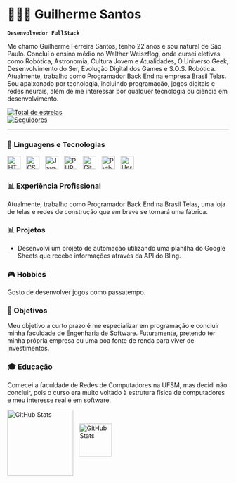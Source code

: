 # 👨🏻‍💻 Guilherme Santos

**`Desenvolvedor FullStack`**

Me chamo Guilherme Ferreira Santos, tenho 22 anos e sou natural de São Paulo. Concluí o ensino médio no Walther Weiszflog, onde cursei eletivas como Robótica, Astronomia, Cultura Jovem e Atualidades, O Universo Geek, Desenvolvimento do Ser, Evolução Digital dos Games e S.O.S. Robótica. Atualmente, trabalho como Programador Back End na empresa Brasil Telas. Sou apaixonado por tecnologia, incluindo programação, jogos digitais e redes neurais, além de me interessar por qualquer tecnologia ou ciência em desenvolvimento.

<p align="left">
    <a href="https://github.com/GiFiSi?tab=repositories&sort=stargazers">
        <img 
            alt="Total de estrelas" 
            title="Total de estrelas GitHub" 
            src="https://custom-icon-badges.demolab.com/github/stars/GiFiSi?color=55960c&style=for-the-badge&labelColor=488207&logo=star&label=estrelas"
        />
    <br/>
    <a href="https://github.com/GiFiSi?tab=followers">
        <img 
            alt="Seguidores" 
            title="Me siga no GitHub" 
            src="https://custom-icon-badges.demolab.com/github/followers/GiFiSi?color=236ad3&labelColor=1155ba&style=for-the-badge&logo=github&label=Seguidores&logoColor=white"
        />
    </a>
</p>

---

### 🤖 Linguagens e Tecnologias

<img align="left" alt="HTML" title="HTML" width="30px" style="padding-right: 10px;" src="https://cdn.jsdelivr.net/gh/devicons/devicon@latest/icons/html5/html5-original.svg" />
<img align="left" alt="CSS" title="CSS" width="30px" style="padding-right: 10px;" src="https://cdn.jsdelivr.net/gh/devicons/devicon@latest/icons/css3/css3-original.svg" />
<img align="left" alt="JavaScript" title="JavaScript" width="30px" style="padding-right: 10px;" src="https://cdn.jsdelivr.net/gh/devicons/devicon@latest/icons/javascript/javascript-original.svg" />
<img align="left" alt="PHP" title="PHP" width="30px" style="padding-right: 10px;" src="https://cdn.jsdelivr.net/gh/devicons/devicon@latest/icons/php/php-original.svg" />
<img align="left" alt="Git" title="Git" width="30px" style="padding-right: 10px;" src="https://cdn.jsdelivr.net/gh/devicons/devicon@latest/icons/git/git-original.svg" />
<img align="left" alt="Python" title="Python" width="30px" style="padding-right: 10px;" src="https://cdn.jsdelivr.net/gh/devicons/devicon@latest/icons/python/python-original.svg" />
<img align="left" alt="Unreal" title="Unreal Engine" width="30px" style="padding-right: 10px;" src="https://cdn.jsdelivr.net/gh/devicons/devicon@latest/icons/unrealengine/unrealengine-original-wordmark.svg" />
            
          

<br/>
<br/>

### 📊 Experiência Profissional

Atualmente, trabalho como Programador Back End na Brasil Telas, uma loja de telas e redes de construção que em breve se tornará uma fábrica.

### 📊 Projetos

- Desenvolvi um projeto de automação utilizando uma planilha do Google Sheets que recebe informações através da API do Bling.

### 🎮 Hobbies

Gosto de desenvolver jogos como passatempo.

### 🎯 Objetivos

Meu objetivo a curto prazo é me especializar em programação e concluir minha faculdade de Engenharia de Software. Futuramente, pretendo ter minha própria empresa ou uma boa fonte de renda para viver de investimentos.

### 🎓 Educação

Comecei a faculdade de Redes de Computadores na UFSM, mas decidi não concluir, pois o curso era muito voltado à estrutura física de computadores e meu interesse real é em software.


<p>
  <img 
    align="left" 
    alt="GitHub Stats" 
    height="150" 
    style="padding-right: 10px;" 
    src="https://github-readme-stats.vercel.app/api?username=GiFiSi&show_icons=true&theme=tokyonight&include_all_commits=true&locale=pt-br" 
  />

<br/>

<img 
      align="left" 
      alt="GitHub Stats" 
      height="75" 
      src="https://github-readme-stats.vercel.app/api/top-langs/?username=GiFiSi&theme=tokyonight&layout=compact&custom_title=Tecnologias&langs_count=9" 
  />

</p>
